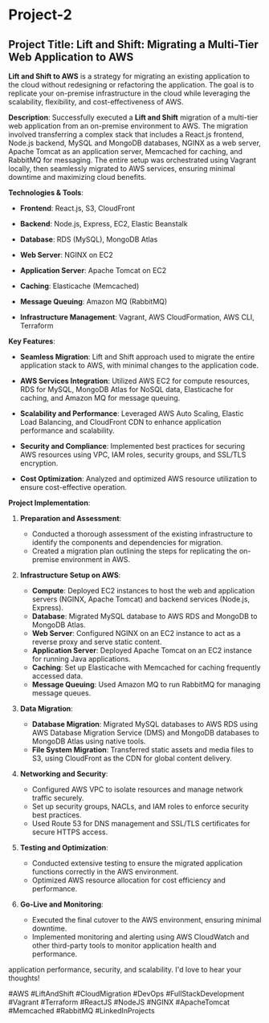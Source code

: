 <h1>Project-2</h1>

<h2>Project Title: Lift and Shift: Migrating a Multi-Tier Web Application to AWS</h2>

**Lift and Shift to AWS** is a strategy for migrating an existing application to the cloud without redesigning or refactoring the application. The goal is to replicate your on-premise infrastructure in the cloud while leveraging the scalability, flexibility, and cost-effectiveness of AWS.

**Description**:
Successfully executed a **Lift and Shift** migration of a multi-tier web application from an on-premise environment to AWS. The migration involved transferring a complex stack that includes a React.js frontend, Node.js backend, MySQL and MongoDB databases, NGINX as a web server, Apache Tomcat as an application server, Memcached for caching, and RabbitMQ for messaging. The entire setup was orchestrated using Vagrant locally, then seamlessly migrated to AWS services, ensuring minimal downtime and maximizing cloud benefits.

**Technologies & Tools**:

- **Frontend**: React.js, S3, CloudFront
  
- **Backend**: Node.js, Express, EC2, Elastic Beanstalk
  
- **Database**: RDS (MySQL), MongoDB Atlas
  
- **Web Server**: NGINX on EC2
  
- **Application Server**: Apache Tomcat on EC2
  
- **Caching**: Elasticache (Memcached)
  
- **Message Queuing**: Amazon MQ (RabbitMQ)
  
- **Infrastructure Management**: Vagrant, AWS CloudFormation, AWS CLI, Terraform

**Key Features**:
- **Seamless Migration**: Lift and Shift approach used to migrate the entire application stack to AWS, with minimal changes to the application code.
  
- **AWS Services Integration**: Utilized AWS EC2 for compute resources, RDS for MySQL, MongoDB Atlas for NoSQL data, Elasticache for caching, and Amazon MQ for message queuing.
  
- **Scalability and Performance**: Leveraged AWS Auto Scaling, Elastic Load Balancing, and CloudFront CDN to enhance application performance and scalability.
  
- **Security and Compliance**: Implemented best practices for securing AWS resources using VPC, IAM roles, security groups, and SSL/TLS encryption.
  
- **Cost Optimization**: Analyzed and optimized AWS resource utilization to ensure cost-effective operation.

**Project Implementation**:

1. **Preparation and Assessment**:
   - Conducted a thorough assessment of the existing infrastructure to identify the components and dependencies for migration.
   - Created a migration plan outlining the steps for replicating the on-premise environment in AWS.

2. **Infrastructure Setup on AWS**:
   - **Compute**: Deployed EC2 instances to host the web and application servers (NGINX, Apache Tomcat) and backend services (Node.js, Express).
   - **Database**: Migrated MySQL database to AWS RDS and MongoDB to MongoDB Atlas.
   - **Web Server**: Configured NGINX on an EC2 instance to act as a reverse proxy and serve static content.
   - **Application Server**: Deployed Apache Tomcat on an EC2 instance for running Java applications.
   - **Caching**: Set up Elasticache with Memcached for caching frequently accessed data.
   - **Message Queuing**: Used Amazon MQ to run RabbitMQ for managing message queues.

3. **Data Migration**:
   - **Database Migration**: Migrated MySQL databases to AWS RDS using AWS Database Migration Service (DMS) and MongoDB databases to MongoDB Atlas using native tools.
   - **File System Migration**: Transferred static assets and media files to S3, using CloudFront as the CDN for global content delivery.

4. **Networking and Security**:
   - Configured AWS VPC to isolate resources and manage network traffic securely.
   - Set up security groups, NACLs, and IAM roles to enforce security best practices.
   - Used Route 53 for DNS management and SSL/TLS certificates for secure HTTPS access.

5. **Testing and Optimization**:
   - Conducted extensive testing to ensure the migrated application functions correctly in the AWS environment.
   - Optimized AWS resource allocation for cost efficiency and performance.

6. **Go-Live and Monitoring**:
   - Executed the final cutover to the AWS environment, ensuring minimal downtime.
   - Implemented monitoring and alerting using AWS CloudWatch and other third-party tools to monitor application health and performance.


 application performance, security, and scalability. I'd love to hear your thoughts!

#AWS #LiftAndShift #CloudMigration #DevOps #FullStackDevelopment #Vagrant #Terraform #ReactJS #NodeJS #NGINX #ApacheTomcat #Memcached #RabbitMQ #LinkedInProjects
